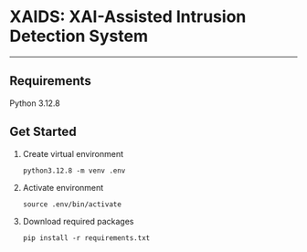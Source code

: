 # XAIDS: XAI-Assisted Intrusion Detection System

---

## Requirements

Python 3.12.8

## Get Started

1. Create virtual environment <p>
`python3.12.8 -m venv .env`
2. Activate environment <p>
`source .env/bin/activate`
3. Download required packages <p>
`pip install -r requirements.txt`